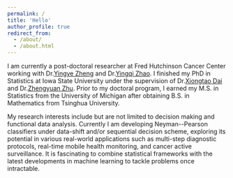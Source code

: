 ```yaml
---
permalink: /
title: 'Hello'
author_profile: true
redirect_from: 
  - /about/
  - /about.html
---
```


I am currently a post-doctoral researcher at Fred Hutchinson Cancer Center working with Dr.[Yingye Zheng](https://www.fredhutch.org/en/faculty-lab-directory/zheng-yingye.html) and Dr.[Yingqi Zhao](https://www.fredhutch.org/en/faculty-lab-directory/zhao-yingqi.html). 
I finished my PhD in Statistics at Iowa State University under the supervision of Dr.[Xiongtao Dai](https://crossd.bitbucket.io/) and Dr.[Zhengyuan Zhu](https://www.stat.iastate.edu/people/zhengyuan-zhu).
Prior to my doctoral program, I earned my M.S. in Statistics from the University of Michigan after obtaining B.S. in Mathematics from Tsinghua University. 

My research interests include but are not limited to decision making and functional data analysis. 
Currently I am developing Neyman--Pearson classifiers under data-shift and/or sequential decision scheme, exploring its potential in various real-world applications such as multi-step diagnostic protocols, real-time mobile health monitoring, and cancer active surveillance.
It is fascinating to combine statistical frameworks with the latest developments in machine learning to tackle problems once intractable.